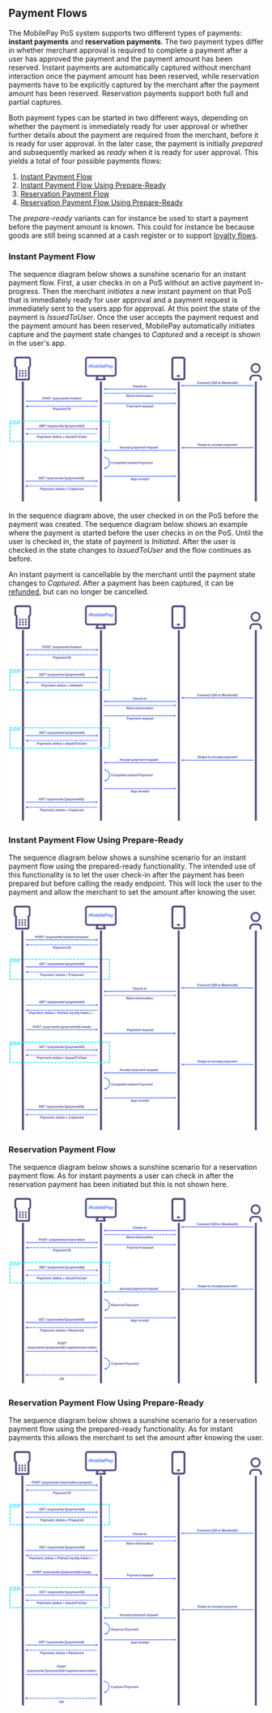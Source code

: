 ## <a name="payment_flows"></a>Payment Flows

The MobilePay PoS system supports two different types of payments: **instant payments** and **reservation payments**. The two payment types differ in whether merchant approval is required to complete a payment after a user has approved the payment and the payment amount has been reserved. Instant payments are automatically captured without merchant interaction once the payment amount has been reserved, while reservation payments have to be explicitly captured by the merchant after the payment amount has been reserved. Reservation payments support both full and partial captures. 

Both payment types can be started in two different ways, depending on whether the payment is immediately ready for user approval or whether further details about the payment are required from the merchant, before it is ready for user approval. In the later case, the payment is initially *prepared* and subsequently marked as *ready* when it is ready for user approval. This yields a total of four possible payments flows:
1. [Instant Payment Flow](payment_flows#instant)
2. [Instant Payment Flow Using Prepare-Ready](payment_flows#instant_prepare)
3. [Reservation Payment Flow](payment_flows#reservation)
4. [Reservation Payment Flow Using Prepare-Ready](payment_flows#reservation_prepare)

The *prepare-ready* variants can for instance be used to start a payment before the payment amount is known. This could for instance be because goods are still being scanned at a cash register or to support [loyalty flows](loyalty).

### <a name="instant"></a>Instant Payment Flow

The sequence diagram below shows a sunshine scenario for an instant payment flow. First, a user checks in on a PoS without an active payment in-progress. Then the merchant *initiates* a new instant payment on that PoS that is immediately ready for user approval and a payment request is immediately sent to the users app for approval. At this point the state of the payment is *IssuedToUser*. Once the user accepts the payment request and the payment amount has been reserved, MobilePay automatically initiates capture and the payment state changes to *Captured* and a receipt is shown in the user's app. 

[![](assets/images/InstantFlow.png)](assets/images/InstantFlow.png)

In the sequence diagram above, the user checked in on the PoS before the payment was created. The sequence diagram below shows an example where the payment is started before the user checks in on the PoS. Until the user is checked in, the state of payment is *Initiated*. After the user is checked in the state changes to *IssuedToUser* and the flow continues as before. 

An instant payment is cancellable by the merchant until the payment state changes to *Captured*. After a payment has been captured, it can be [refunded](refunds), but can no longer be cancelled. 

[![](assets/images/InstantFlow_CheckInAfterPaymentInitiated.png)](assets/images/InstantFlow_CheckInAfterPaymentInitiated.png)

### <a name="instant_prepare"></a>Instant Payment Flow Using Prepare-Ready

The sequence diagram below shows a sunshine scenario for an instant payment flow using the prepared-ready functionality. The intended use of this functionality is to let the user check-in after the payment has been prepared but before calling the ready endpoint. This will lock the user to the payment and allow the merchant to set the amount after knowing the user.

[![](assets/images/InstantPrepareFlow.png)](assets/images/InstantPrepareFlow.png)

### <a name="reservation"></a>Reservation Payment Flow

The sequence diagram below shows a sunshine scenario for a reservation payment flow. As for instant payments a user can check in after the reservation payment has been initiated but this is not shown here.

[![](assets/images/ReservationFlow.png)](assets/images/ReservationFlow.png)

### <a name="reservation_prepare"></a>Reservation Payment Flow Using Prepare-Ready

The sequence diagram below shows a sunshine scenario for a reservation payment flow using the prepared-ready functionality. As for instant payments this allows the merchant to set the amount after knowing the user.

[![](assets/images/ReservationPrepareFlow.png)](assets/images/ReservationPrepareFlow.png)

